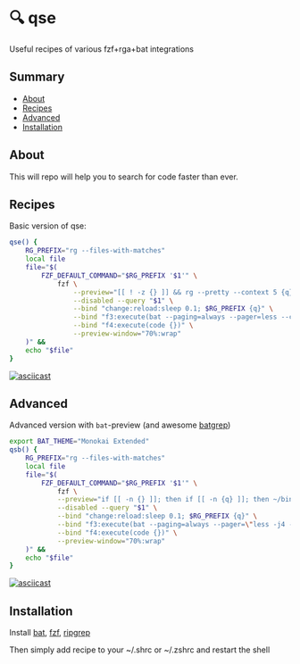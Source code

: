 # 🔍 qse

Useful recipes of various fzf+rga+bat integrations

## Summary
- [About](#about)
- [Recipes](#recipes)
- [Advanced](#advanced)
- [Installation](#installation)

## About

This will repo will help you to search for code faster than ever.

## Recipes

Basic version of qse:

```bash
qse() {
	RG_PREFIX="rg --files-with-matches"
	local file
	file="$(
		FZF_DEFAULT_COMMAND="$RG_PREFIX '$1'" \
			fzf \
				--preview="[[ ! -z {} ]] && rg --pretty --context 5 {q} {}" \
				--disabled --query "$1" \
				--bind "change:reload:sleep 0.1; $RG_PREFIX {q}" \
				--bind "f3:execute(bat --paging=always --pager=less --color=always {} < /dev/tty > /dev/tty)" \
				--bind "f4:execute(code {})" \
				--preview-window="70%:wrap"
	)" &&
	echo "$file"
}
```

[![asciicast](https://asciinema.org/a/58vlWprEPj86mINIJiPz3TbGZ.svg)](https://asciinema.org/a/58vlWprEPj86mINIJiPz3TbGZ)

## Advanced

Advanced version with `bat`-preview (and awesome [batgrep](https://github.com/eth-p/bat-extras/blob/master/doc/batgrep.md))

```bash
export BAT_THEME="Monokai Extended"
qsb() {
	RG_PREFIX="rg --files-with-matches"
	local file
	file="$(
		FZF_DEFAULT_COMMAND="$RG_PREFIX '$1'" \
			fzf \
			--preview="if [[ -n {} ]]; then if [[ -n {q} ]]; then ~/bin/bat-extras/src/batgrep.sh --color=always --terminal-width=\$FZF_PREVIEW_COLUMNS --context=3 {q} {}; else bat --color=always {}; fi; fi" \
			--disabled --query "$1" \
			--bind "change:reload:sleep 0.1; $RG_PREFIX {q}" \
			--bind "f3:execute(bat --paging=always --pager=\"less -j4 -R -F +/{q}\" --color=always {} < /dev/tty > /dev/tty)" \
			--bind "f4:execute(code {})" \
			--preview-window="70%:wrap"
	)" &&
	echo "$file"
}
```

[![asciicast](https://asciinema.org/a/el1LE0Luqhc0ZcTmqcXt9jf0S.svg)](https://asciinema.org/a/el1LE0Luqhc0ZcTmqcXt9jf0S)

## Installation

Install [bat](https://github.com/sharkdp/bat?tab=readme-ov-file#installation), [fzf](https://github.com/junegunn/fzf?tab=readme-ov-file#installation), [ripgrep](https://github.com/BurntSushi/ripgrep?tab=readme-ov-file#installation)

Then simply add recipe to your ~/.shrc or ~/.zshrc and restart the shell
